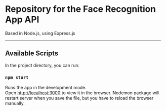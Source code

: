 # Repository for the Face Recognition App API<br /> 
Based in Node.js, using Express.js<br />

----------------------------------------------------------------------
## Available Scripts

In the project directory, you can run:

### `npm start`

Runs the app in the development mode.<br />
Open [http://localhost:3000](http://localhost:3000) to view it in the browser.
Nodemon package will restart server when you save the file, but you have to reload the browser manually.
